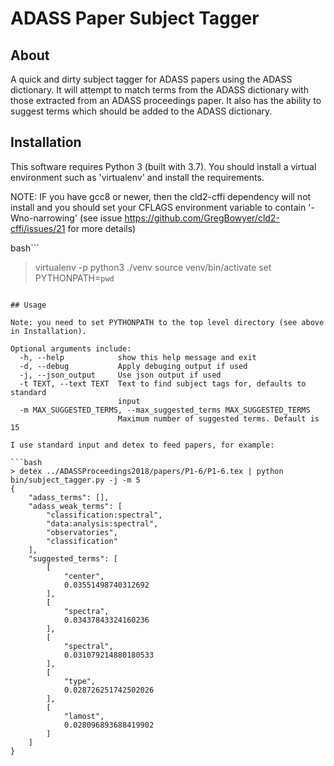 # ADASS Paper Subject Tagger

## About
A quick and dirty subject tagger for ADASS papers using the ADASS dictionary. It will attempt
to match terms from the ADASS dictionary with those extracted from an ADASS proceedings paper.
It also has the ability to suggest terms which should be added to the ADASS dictionary.

## Installation

This software requires Python 3 (built with 3.7). You should install a virtual environment 
such as 'virtualenv' and install the requirements.

NOTE: IF you have gcc8 or newer, then the cld2-cffi dependency will not install and you should 
set your CFLAGS environment variable to contain '-Wno-narrowing' 
(see issue https://github.com/GregBowyer/cld2-cffi/issues/21 for more details) 

bash```
> virtualenv -p python3 ./venv
> source venv/bin/activate
> set PYTHONPATH=`pwd`

```

## Usage

Note: you need to set PYTHONPATH to the top level directory (see above in Installation).

Optional arguments include:
  -h, --help            show this help message and exit
  -d, --debug           Apply debuging output if used
  -j, --json_output     Use json output if used
  -t TEXT, --text TEXT  Text to find subject tags for, defaults to standard
                        input
  -m MAX_SUGGESTED_TERMS, --max_suggested_terms MAX_SUGGESTED_TERMS
                        Maximum number of suggested terms. Default is 15

I use standard input and detex to feed papers, for example:

```bash
> detex ../ADASSProceedings2018/papers/P1-6/P1-6.tex | python bin/subject_tagger.py -j -m 5
{
    "adass_terms": [],
    "adass_weak_terms": [
        "classification:spectral",
        "data:analysis:spectral",
        "observatories",
        "classification"
    ],
    "suggested_terms": [
        [
            "center",
            0.03551498740312692
        ],
        [
            "spectra",
            0.03437843324160236
        ],
        [
            "spectral",
            0.031079214880180533
        ],
        [
            "type",
            0.028726251742502026
        ],
        [
            "lamost",
            0.028096893688419902
        ]
    ]
}

```

